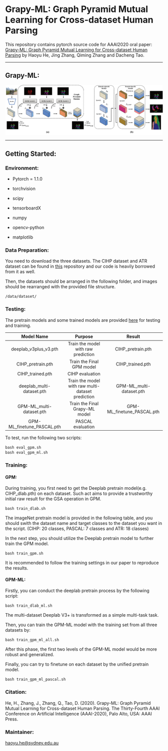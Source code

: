 # Grapy-ML: Graph Pyramid Mutual Learning for Cross-dataset Human Parsing

This repository contains pytorch source code for AAAI2020 oral paper: [Grapy-ML: Graph Pyramid Mutual Learning for Cross-dataset Human Parsing](https://arxiv.org/abs/1911.12053) by Haoyu He, Jing Zhang, Qiming Zhang and Dacheng Tao.

* * *
## Grapy-ML:

![GPM](images/2317-Figure2.jpg?raw=true "Title")

* * *

## Getting Started:

### Environment:
 - Pytorch = 1.1.0

 - torchvision

 - scipy

 - tensorboardX

 - numpy

 - opencv-python

 - matplotlib

### Data Preparation:

You need to download the three datasets. The CIHP dataset and ATR dataset can be found in [this](https://github.com/Gaoyiminggithub/Graphonomy) repository and our code is heavily borrowed from it as well.

Then, the datasets should be arranged in the following folder, and images should be rearranged with the provided file structure.

    /data/dataset/
    
### Testing:


The pretrain models and some trained models are provided [here](https://drive.google.com/drive/folders/1eQ9IV4QmcM5dLCuVMSVE3ogVpL6qUQL5?usp=sharing) for testing and training.

| Model Name        | Purpose           | Result |
| :-------------: |:-------------:|:-------:|
| deeplab_v3plus_v3.pth      | Train the model with raw prediction | CIHP_pretrain.pth |
| CIHP_pretrain.pth      | Train the Final GPM model       | CIHP_trained.pth |
| CIHP_trained.pth | CIHP evaluation      |  |
| deeplab_multi-dataset.pth | Train the model with raw multi-dataset prediction  | GPM-ML_multi-dataset.pth |
| GPM-ML_multi-dataset.pth | Train the Final Grapy-ML model  | GPM-ML_finetune_PASCAL.pth |
| GPM-ML_finetune_PASCAL.pth | PASCAL evaluation      |  |

To test, run the following two scripts:
    
    bash eval_gpm.sh
    bash eval_gpm_ml.sh


### Training:

#### GPM:
During training, you first need to get the Deeplab pretrain model(e.g. CIHP_dlab.pth) on each dataset. Such act aims to provide a trustworthy initial raw result for the GSA operation in GPM.
   
    bash train_dlab.sh
The imageNet pretrain model is provided in the following table, and you should swith the dataset name and target classes to the dataset you want in the script. (CIHP: 20 classes, PASCAL: 7 classes and ATR: 18 classes)

In the next step, you should utilize the Deeplab pretrain model to further train the GPM model.

    bash train_gpm.sh 

It is recommended to follow the training settings in our paper to reproduce the results.



#### GPM-ML: 
  
Firstly, you can conduct the deeplab pretrain process by the following script:
   
    bash train_dlab_ml.sh
The multi-dataset Deeplab V3+ is transformed as a simple multi-task task.

Then, you can train the GPM-ML model with the training set from all three datasets by:

    bash train_gpm_ml_all.sh
After this phase, the first two levels of the GPM-ML model would be more robust and generalized.

Finally, you can try to finetune on each dataset by the unified pretrain model.

    bash train_gpm_ml_pascal.sh
    
### Citation:

He, H., Zhang, J., Zhang, Q., Tao, D. (2020). Grapy-ML: Graph Pyramid Mutual Learning for Cross-dataset Human Parsing. The Thirty-Fourth AAAI Conference on Artificial Intelligence (AAAI-2020), Palo Alto, USA: AAAI Press.
    
### Maintainer:
haoyu.he@sydney.edu.au
